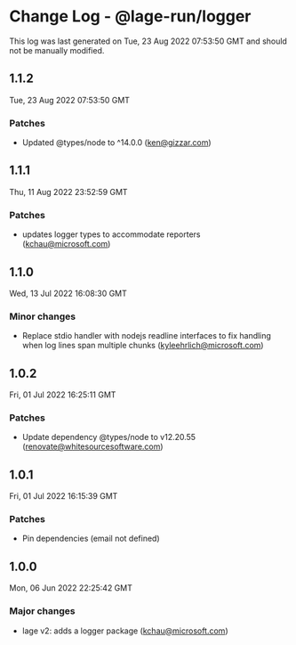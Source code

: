 # Change Log - @lage-run/logger

This log was last generated on Tue, 23 Aug 2022 07:53:50 GMT and should not be manually modified.

<!-- Start content -->

## 1.1.2

Tue, 23 Aug 2022 07:53:50 GMT

### Patches

- Updated @types/node to ^14.0.0 (ken@gizzar.com)

## 1.1.1

Thu, 11 Aug 2022 23:52:59 GMT

### Patches

- updates logger types to accommodate reporters (kchau@microsoft.com)

## 1.1.0

Wed, 13 Jul 2022 16:08:30 GMT

### Minor changes

- Replace stdio handler with nodejs readline interfaces to fix handling when log lines span multiple chunks (kyleehrlich@microsoft.com)

## 1.0.2

Fri, 01 Jul 2022 16:25:11 GMT

### Patches

- Update dependency @types/node to v12.20.55 (renovate@whitesourcesoftware.com)

## 1.0.1

Fri, 01 Jul 2022 16:15:39 GMT

### Patches

- Pin dependencies (email not defined)

## 1.0.0

Mon, 06 Jun 2022 22:25:42 GMT

### Major changes

- lage v2: adds a logger package (kchau@microsoft.com)
